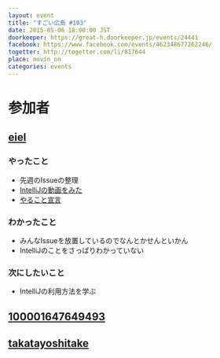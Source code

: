 ```yaml
---
layout: event
title: "すごい広島 #103"
date: 2015-05-06 18:00:00 JST
doorkeeper: https://great-h.doorkeeper.jp/events/24441
facebook: https://www.facebook.com/events/462348677262246/
togetter: http://togetter.com/li/817644
place: movin_on
categories: events
---
```


# 参加者

## [eiel](http://eiel.info/)

### やったこと

* 先週のIssueの整理
* [IntelliJの動画をみた](https://github.com/great-h/great-h.github.io/issues/1621)
* [やること宣言](https://github.com/great-h/great-h.github.io/issues/1621)

### わかったこと

* みんなIssueを放置しているのでなんとかせんといかん
* IntelliJのことをさっぱりわかっていない

### 次にしたいこと

* IntelliJの利用方法を学ぶ

## [100001647649493](http://www.facebook.com/100001647649493)


## [takatayoshitake](http://twitter.com/takatayoshitake)
